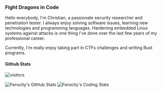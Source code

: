 ### Fight Dragons in Code

Hello everybody, I'm Christian, a passionate security researcher and penetration tester.
I always enjoy solving software issues, learning new technologies and programming languages.
Hardening embedded Linux systems against attacks is one thing I've done over the last few years of my professional career.

Currently, I'm really enjoy taking part in CTFs challenges and writing Rust programs.

#### Github Stats 

![visitors](https://visitor-badge.glitch.me/badge?page_id=ferocity.profile.visitors.id)

<img align="center" src="https://github-readme-stats.vercel.app/api?username=Ferocity&show_icons=true&line_height=33&count_private=true&theme=gruvbox" alt="Ferocity's GitHub Stats" />

<img align="center" src="https://github-readme-stats.vercel.app/api/top-langs/?username=Ferocity&&hide=cmake&langs_count=6&line_height=33&theme=gruvbox" alt="Ferocity's Coding Stats" />
